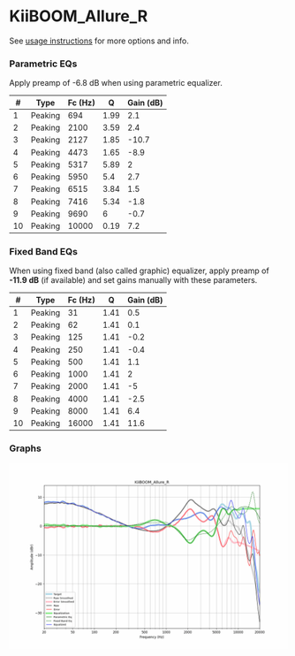 # KiiBOOM_Allure_R
See [usage instructions](https://github.com/jaakkopasanen/AutoEq#usage) for more options and info.

### Parametric EQs
Apply preamp of -6.8 dB when using parametric equalizer.

|   # | Type    |   Fc (Hz) |    Q |   Gain (dB) |
|-----|---------|-----------|------|-------------|
|   1 | Peaking |       694 | 1.99 |         2.1 |
|   2 | Peaking |      2100 | 3.59 |         2.4 |
|   3 | Peaking |      2127 | 1.85 |       -10.7 |
|   4 | Peaking |      4473 | 1.65 |        -8.9 |
|   5 | Peaking |      5317 | 5.89 |         2   |
|   6 | Peaking |      5950 | 5.4  |         2.7 |
|   7 | Peaking |      6515 | 3.84 |         1.5 |
|   8 | Peaking |      7416 | 5.34 |        -1.8 |
|   9 | Peaking |      9690 | 6    |        -0.7 |
|  10 | Peaking |     10000 | 0.19 |         7.2 |

### Fixed Band EQs
When using fixed band (also called graphic) equalizer, apply preamp of **-11.9 dB** (if available) and set gains manually with these parameters.

|   # | Type    |   Fc (Hz) |    Q |   Gain (dB) |
|-----|---------|-----------|------|-------------|
|   1 | Peaking |        31 | 1.41 |         0.5 |
|   2 | Peaking |        62 | 1.41 |         0.1 |
|   3 | Peaking |       125 | 1.41 |        -0.2 |
|   4 | Peaking |       250 | 1.41 |        -0.4 |
|   5 | Peaking |       500 | 1.41 |         1.1 |
|   6 | Peaking |      1000 | 1.41 |         2   |
|   7 | Peaking |      2000 | 1.41 |        -5   |
|   8 | Peaking |      4000 | 1.41 |        -2.5 |
|   9 | Peaking |      8000 | 1.41 |         6.4 |
|  10 | Peaking |     16000 | 1.41 |        11.6 |

### Graphs
![](./KiiBOOM_Allure_R.png)
